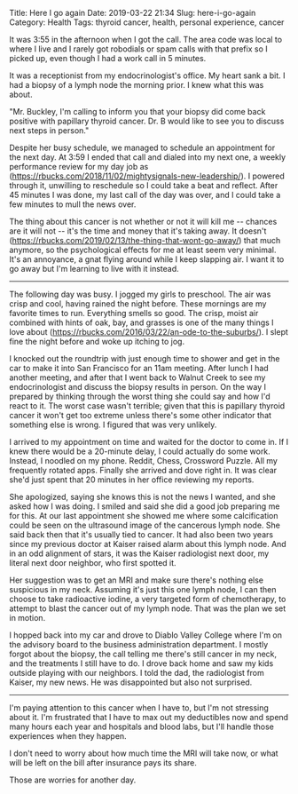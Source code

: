 Title: Here I go again
Date: 2019-03-22 21:34
Slug: here-i-go-again
Category: Health
Tags: thyroid cancer, health, personal experience, cancer

It was 3:55 in the afternoon when I got the call. The area code was local to where I live and I rarely got robodials or spam calls with that prefix so I picked up, even though I had a work call in 5 minutes. 

It was a receptionist from my endocrinologist's office. My heart sank a bit. I had a biopsy of a lymph node the morning prior. I knew what this was about. 

"Mr. Buckley, I'm calling to inform you that your biopsy did come back positive with papillary thyroid cancer. Dr. B would like to see you to discuss next steps in person."

Despite her busy schedule, we managed to schedule an appointment for the next day. At 3:59 I ended that call and dialed into my next one, a weekly performance review for my day job as (https://rbucks.com/2018/11/02/mightysignals-new-leadership/). I powered through it, unwilling to reschedule so I could take a beat and reflect. After 45 minutes I was done, my last call of the day was over, and I could take a few minutes to mull the news over. 

The thing about this cancer is not whether or not it will kill me -- chances are it will not -- it's the time and money that it's taking away. It doesn't (https://rbucks.com/2019/02/13/the-thing-that-wont-go-away/) that much anymore, so the psychological effects for me at least seem very minimal. It's an annoyance, a gnat flying around while I keep slapping air.  I want it to go away but I'm learning to live with it instead.

---

The following day was busy. I jogged my girls to preschool. The air was crisp and cool, having rained the night before. These mornings are my favorite times to run. Everything smells so good. The crisp, moist air combined with hints of oak, bay, and grasses is one of the many things I love about (https://rbucks.com/2016/03/22/an-ode-to-the-suburbs/). I slept fine the night before and woke up itching to jog. 

I knocked out the roundtrip with just enough time to shower and get in the car to make it into San Francisco for an 11am meeting. After lunch I had another meeting, and after that I went back to Walnut Creek to see my endocrinologist and discuss the biopsy results in person. On the way I prepared by thinking through the worst thing she could say and how I'd react to it. The worst case wasn't terrible; given that this is papillary thyroid cancer it won't get too extreme unless there's some other indicator that something else is wrong. I figured that was very unlikely. 

I arrived to my appointment on time and waited for the doctor to come in. If I knew there would be a 20-minute delay, I could actually do some work. Instead, I noodled on my phone. Reddit, Chess, Crossword Puzzle. All my frequently rotated apps. Finally she arrived and dove right in. It was clear she'd just spent that 20 minutes in her office reviewing my reports. 

She apologized, saying she knows this is not the news I wanted, and she asked how I was doing. I smiled and said she did a good job preparing me for this. At our last appointment she showed me where some calcification could be seen on the ultrasound image of the cancerous lymph node. She said back then that it's usually tied to cancer. It had also been two years since my previous doctor at Kaiser raised alarm about this lymph node. And in an odd alignment of stars, it was the Kaiser radiologist next door, my literal next door neighbor, who first spotted it. 

Her suggestion was to get an MRI and make sure there's nothing else suspicious in my neck. Assuming it's just this one lymph node, I can then choose to take radioactive iodine, a very targeted form of chemotherapy, to attempt to blast the cancer out of my lymph node. That was the plan we set in motion.

I hopped back into my car and drove to Diablo Valley College where I'm on the advisory board to the business administration department. I mostly forgot about the biopsy, the call telling me there's still cancer in my neck, and the treatments I still have to do. I drove back home and saw my kids outside playing with our neighbors. I told the dad, the radiologist from Kaiser, my new news. He was disappointed but also not surprised. 

---

I'm paying attention to this cancer when I have to, but I'm not stressing about it. I'm frustrated that I have to max out my deductibles now and spend many hours each year and hospitals and blood labs, but I'll handle those experiences when they happen. 

I don't need to worry about how much time the MRI will take now, or what will be left on the bill after insurance pays its share. 

Those are worries for another day.